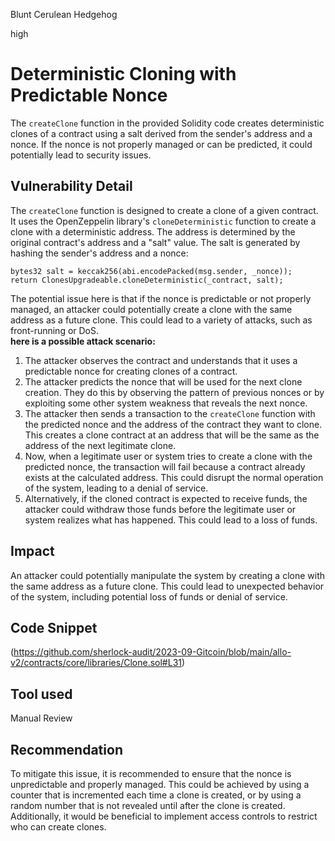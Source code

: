 Blunt Cerulean Hedgehog

high

# Deterministic Cloning with Predictable Nonce
The `createClone` function in the provided Solidity code creates deterministic clones of a contract using a salt derived from the sender's address and a nonce. If the nonce is not properly managed or can be predicted, it could potentially lead to security issues.
## Vulnerability Detail
The `createClone` function is designed to create a clone of a given contract. It uses the OpenZeppelin library's `cloneDeterministic` function to create a clone with a deterministic address. The address is determined by the original contract's address and a "salt" value. The salt is generated by hashing the sender's address and a nonce:
```solidity
bytes32 salt = keccak256(abi.encodePacked(msg.sender, _nonce));
return ClonesUpgradeable.cloneDeterministic(_contract, salt);
```
The potential issue here is that if the nonce is predictable or not properly managed, an attacker could potentially create a clone with the same address as a future clone. This could lead to a variety of attacks, such as front-running or DoS.
<br/>
**here is a possible attack scenario:**
1. The attacker observes the contract and understands that it uses a predictable nonce for creating clones of a contract.
2. The attacker predicts the nonce that will be used for the next clone creation. They do this by observing the pattern of previous nonces or by exploiting some other system weakness that reveals the next nonce.
3. The attacker then sends a transaction to the `createClone` function with the predicted nonce and the address of the contract they want to clone. This creates a clone contract at an address that will be the same as the address of the next legitimate clone.
4. Now, when a legitimate user or system tries to create a clone with the predicted nonce, the transaction will fail because a contract already exists at the calculated address. This could disrupt the normal operation of the system, leading to a denial of service.
5. Alternatively, if the cloned contract is expected to receive funds, the attacker could withdraw those funds before the legitimate user or system realizes what has happened. This could lead to a loss of funds.
## Impact
An attacker could potentially manipulate the system by creating a clone with the same address as a future clone. This could lead to unexpected behavior of the system, including potential loss of funds or denial of service.
## Code Snippet
(https://github.com/sherlock-audit/2023-09-Gitcoin/blob/main/allo-v2/contracts/core/libraries/Clone.sol#L31)
## Tool used

Manual Review

## Recommendation
 To mitigate this issue, it is recommended to ensure that the nonce is unpredictable and properly managed. This could be achieved by using a counter that is incremented each time a clone is created, or by using a random number that is not revealed until after the clone is created. Additionally, it would be beneficial to implement access controls to restrict who can create clones.